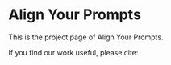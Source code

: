 # Align Your Prompts

This is the project page of Align Your Prompts.

If you find our work useful, please cite:
